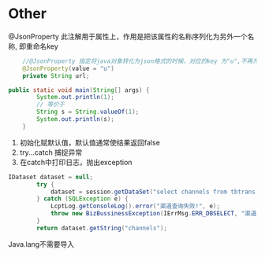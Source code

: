 # Other

@JsonProperty 此注解用于属性上，作用是把该属性的名称序列化为另外一个名称, 即重命名key

```java
    //@JsonProperty 指定将java对象转化为json格式的时候，对应的key 为"u",不再为url
    @JsonProperty(value = "u")
    private String url;
```

```java
public static void main(String[] args) {
		System.out.println(1);
		// 等价于
		String s = String.valueOf(1);
		System.out.println(s);
	}
```

1. 初始化赋默认值，默认值通常使结果返回false
2. try...catch 捕捉异常
3. 在catch中打印日志，抛出exception

```java
IDataset dataset = null;
		try {
			dataset = session.getDataSet("select channels from tbtrans where trans_code = ", transCode);
		} catch (SQLException e) {
			LcptLog.getConsoleLog().error("渠道查询失败!", e);
			throw new BizBussinessException(IErrMsg.ERR_DBSELECT, "渠道查询失败!");
		}
		return dataset.getString("channels");
```

Java.lang不需要导入